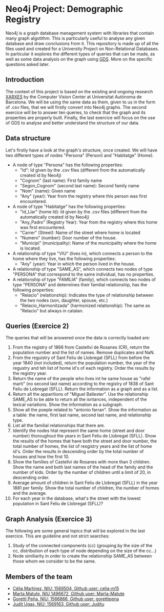 # Neo4j Project: Demographic Registry
Neo4j is a graph database management system with libraries that contain many graph algotithm. This is particularly useful to analyse any given database and draw conclusions from it. This repository is made up of all the files used and created for a University Project on Non-Relational Databases. In particular it explores the different types of queries that can be made, as well as some data analysis on the graph using [GDS](https://neo4j.com/docs/graph-data-science/current/algorithms/). More on the specific questions asked later.

## Introduction
The context of this project is based on the existing and ongoing research [XARXES](http://dag.cvc.uab.es/xarxes/) by the Computer Vision Center at Universitat Autònoma de Barcelona. We will be using the same data as them, given to us in the form of .csv files, that we will firstly convert into Neo4j graphs. The second exercice will be to answer ten queries, to check that the graph and its properties are properly built. Finally, the last exercice will focus on the use of GDS to analyse and better understand the structure of our data.

## Data structure
Let's firstly have a look at the graph's structure, once created. We will have two different types of nodes "Persona" (Person) and "Habitatge" (Home).
- A node of type "Persona" has the following properties:
  - "Id": Id given by the .csv files (different from the automatically created id by Neo4j)
  - "Cognom" (last name): First family name
  - "Segon_Cognom" (second last name): Second family name
  - "Nom" (name): Given name
  - "Any" (year): Year from the registry where this person was first encountered.
- A node of type "Habitatge" has the following properties: 
  - "Id_Llar" (home Id): Id given by the .csv files (different from the automatically created id by Neo4j)
  - "Any_Padro" (Registry Year): Year from the registry where this home was first encountered.
  - "Carrer" (Street): Name of the street where home is located
  - "Numero" (number): Door number of the house. 
  - "Municipi" (municipality): Name of the municipality where the home is located.
- A relationship of type "VIU" (lives in), which connects a person to the home where they live, has the following properties: 
  - "Any" (year): Year in which the person lived in the house.
- A relationship of type "SAME_AS", which connects two nodes of type "PERSONA" that correspond to the same individual, has no properties.
- A relationship of type "FAMILIA" (family), which connects two nodes of type "PERSONA" and determines their familial relationship, has the following properties:
  - "Relacio" (relationship): Indicates the type of relationship between the two nodes (son, daughter, spouse, etc.)
  - "Relacio_Harmonitzada" (harmonized relationship): The same as "Relacio" but always in catalan. 

## Queries (Exercice 2)
The queries that will be answered once the data is correctly loaded are:
1. From the registry of 1866 from Castellví de Rosanes (CR), return the population number and the list of names. Remove duplicates and NaN.
2. From the reguistry of Sant Feliu de Llobregat (SFLL) from before the year 1840 (not included), return the population number, the year of the regustry and teh list of home id's of each registry. Order the results by the registry year. 
3. Return the name of the people who lives int he same house as "rafel marti" (no second last name) according to the registry of 1838 of Sant Feliu de Lobregat (SFLL). Return the information as a graph and as a list. 
4. Return all the apparitions of "Miguel Ballester". Use the relationship SAME_AS to be able to return all the isntances, independent of the lexical variations. Show the information as a subgraph. 
5. Show all the poeple related to "antonio farran". Show the information as a table: the name, first last name, second last name, and relationship type. 
6. List all the familial relationships that there are. 
7. Identify the nodes htat represent the same home (street and door number) thoroughout the years in Sant Feliu de Llobregat (SFLL). Show the results of the homes that have both the street and door number, the total number of homes, the list of resgistry years and the list of home id's. Order the results in descending order by the total number of houses and how the first 10. 
8. Show the families of Castellví de Rosanes with more than 3 children. Show the name and both last names of the head of the family and the number of kids. Order by the number of children until a limit of 20, in descending order. 
9. Average amount of children in Sant Feliu de Llobregat (SFLL) in the year 1881 per family. Show the total number of children, the number of homes and the average.
10. For each year in the database, what's the street with the lowest population in Sant Feliu de Llobregat (SFLL)?


## Graph Analysis (Exercice 3)
The following are some general topics that will be explored in the last exercice. This are guideline and not strict searches:
1. Study of the connected components (cc) (grouping by the size of the cc, distribution of each type of node depending on the size of the cc...)
2. Node similiarity in order to create the relationship SAME_AS between those whom we consider to be the same. 

## Members of the team
- [Cèlia Martínez, NIU: 1569504, Github user: celia-m15](https://github.com/celia-m15)
- [Marta Matute, NIU 1496672, Github user: Marta-Matute](https://github.com/Marta-Matute)
- [Goretti Peña, NIU: 1566866, Github user: gorettipena](https://github.com/gorettipena)
- [Judit Ugas, NIU: 1569163, Github user: Juditu](https://github.com/Juditu)
